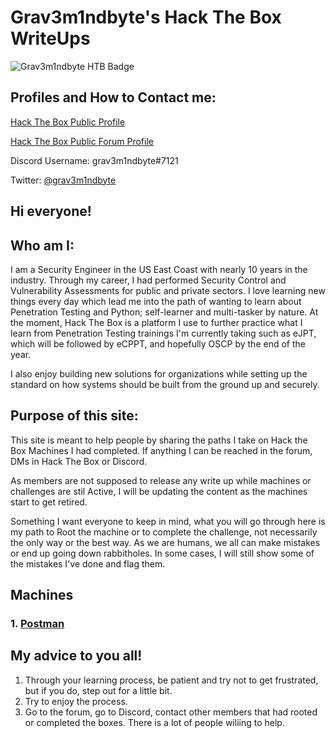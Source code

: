 # Grav3m1ndbyte's Hack The Box WriteUps


![Grav3m1ndbyte HTB Badge](https://www.hackthebox.eu/badge/image/75471)



## Profiles and How to Contact me:
  [Hack The Box Public Profile](https://www.hackthebox.eu/profile/75471)
  
  [Hack The Box Public Forum Profile](https://forum.hackthebox.eu/profile/grav3m1ndbyte)
  
  Discord Username: grav3m1ndbyte#7121
  
  Twitter: [@grav3m1ndbyte](https://twitter.com/grav3m1ndbyte)




## Hi everyone!



## Who am I:

  I am a Security Engineer in the US East Coast with nearly 10 years in the industry. Through my career, I had performed Security Control and Vulnerability Assessments for public and private sectors. I love learning new things every day which lead me into the path of wanting to learn about Penetration Testing and Python; self-learner and multi-tasker by nature. At the moment, Hack The Box is a platform I use to further practice what I learn from Penetration Testing trainings I'm currently taking such as eJPT, which will be followed by eCPPT, and hopefully OSCP by the end of the year.

  I also enjoy building new solutions for organizations while setting up the standard on how systems should be built from the ground up and securely.




## Purpose of this site:

  This site is meant to help people by sharing the paths I take on Hack the Box Machines I had completed. If anything I can be reached in the forum, DMs in Hack The Box or Discord. 

  As members are not supposed to release any write up while machines or challenges are stil Active, I will be updating the content as the machines start to get retired.

  Something I want everyone to keep in mind, what you will go through here is my path to Root the machine or to complete the challenge, not necessarily the only way or the best way. As we are humans, we all can make mistakes or end up going down rabbitholes. In some cases, I will still show some of the mistakes I've done and flag them.




##  Machines
### 1. [Postman](/Postman/postman.md)




## My advice to you all!

1. Through your learning process, be patient and try not to get frustrated, but if you do, step out for a little bit.
2. Try to enjoy the process.
3. Go to the forum, go to Discord, contact other members that had rooted or completed the boxes. There is a lot of people wiliing to help.
